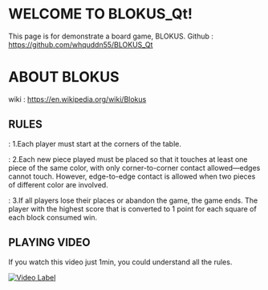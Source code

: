
# **WELCOME TO BLOKUS_Qt!**
This page is for demonstrate a board game, BLOKUS.
Github : <https://github.com/whquddn55/BLOKUS_Qt>

# **ABOUT BLOKUS**
wiki : <https://en.wikipedia.org/wiki/Blokus>

## RULES
: 1.Each player must start at the corners of the table.

: 2.Each new piece played must be placed so that it touches at least one piece of the same color, with only corner-to-corner contact allowed—edges cannot touch. However, edge-to-edge contact is allowed when two pieces of different color are involved.

: 3.If all players lose their places or abandon the game, the game ends. The player with the highest score that is converted to 1 point for each square of each block consumed win.

## **PLAYING VIDEO**

If you watch this video just 1min, you could understand all the rules.

[![Video Label](http://img.youtube.com/vi/2ipF3qyNf7Q/0.jpg)](https://www.youtube.com/watch?v=2ipF3qyNf7Q)
